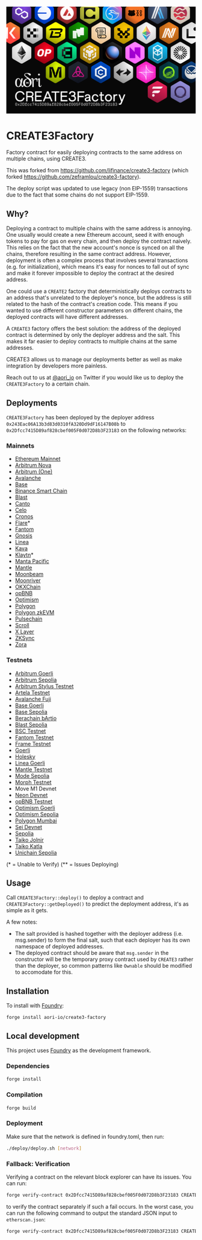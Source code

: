 ![CREATE3Factory](./assets/CREATE3.png)
# CREATE3Factory

Factory contract for easily deploying contracts to the same address on multiple chains, using CREATE3.

This was forked from https://github.com/lifinance/create3-factory (which forked https://github.com/zeframlou/create3-factory).

The deploy script was updated to use legacy (non EIP-1559) transactions due to the fact that some chains do not support EIP-1559.

## Why?

Deploying a contract to multiple chains with the same address is annoying. One usually would create a new Ethereum account, seed it with enough tokens to pay for gas on every chain, and then deploy the contract naively. This relies on the fact that the new account's nonce is synced on all the chains, therefore resulting in the same contract address.
However, deployment is often a complex process that involves several transactions (e.g. for initialization), which means it's easy for nonces to fall out of sync and make it forever impossible to deploy the contract at the desired address.

One could use a `CREATE2` factory that deterministically deploys contracts to an address that's unrelated to the deployer's nonce, but the address is still related to the hash of the contract's creation code. This means if you wanted to use different constructor parameters on different chains, the deployed contracts will have different addresses.

A `CREATE3` factory offers the best solution: the address of the deployed contract is determined by only the deployer address and the salt. This makes it far easier to deploy contracts to multiple chains at the same addresses.

CREATE3 allows us to manage our deployments better as well as make integration by developers more painless.

Reach out to us at [@aori_io](https://twitter.com/aori_io) on Twitter if you would like us to deploy the `CREATE3Factory` to a certain chain.

## Deployments

`CREATE3Factory` has been deployed by the deployer address `0x243Eac06A13b3d83d0310fA320Dd9dF16147B08b` to `0x2Dfcc7415D89af828cbef005F0d072D8b3F23183` on the following networks:

### Mainnets
- [Ethereum Mainnet](https://etherscan.io/address/0x2Dfcc7415D89af828cbef005F0d072D8b3F23183)
- [Arbitrum Nova](https://nova.arbiscan.io/address/0x2Dfcc7415D89af828cbef005F0d072D8b3F23183)
- [Arbitrum (One)](https://arbiscan.io/address/0x2Dfcc7415D89af828cbef005F0d072D8b3F23183)
- [Avalanche](https://avascan.info/blockchain/c/address/0x2Dfcc7415D89af828cbef005F0d072D8b3F23183/contract)
- [Base](https://base.blockscout.com/address/0x2Dfcc7415D89af828cbef005F0d072D8b3F23183)
- [Binance Smart Chain](https://bscscan.com/address/0x2Dfcc7415D89af828cbef005F0d072D8b3F23183)
- [Blast](https://blastscan.io/address/0x2Dfcc7415D89af828cbef005F0d072D8b3F23183)
- [Canto](https://canto.dex.guru/address/0x2Dfcc7415D89af828cbef005F0d072D8b3F23183)
- [Celo](https://celoscan.io/address/0x2Dfcc7415D89af828cbef005F0d072D8b3F23183)
- [Cronos](https://cronoscan.com/address/0x2Dfcc7415D89af828cbef005F0d072D8b3F23183)
- [Flare](https://flare-explorer.flare.network/address/0x2Dfcc7415D89af828cbef005F0d072D8b3F23183)*
- [Fantom](https://ftmscan.com/address/0x2Dfcc7415D89af828cbef005F0d072D8b3F23183)
- [Gnosis](https://gnosisscan.io/address/0x2Dfcc7415D89af828cbef005F0d072D8b3F23183)
- [Linea](https://lineascan.build/address/0x2dfcc7415d89af828cbef005f0d072d8b3f23183)
- [Kava](https://kavascan.com/address/0x2Dfcc7415D89af828cbef005F0d072D8b3F23183)
- [Klaytn](https://scope.klaytn.com/account/0x2dfcc7415d89af828cbef005f0d072d8b3f23183)*
- [Manta Pacific](https://pacific-explorer.manta.network/address/0x2Dfcc7415D89af828cbef005F0d072D8b3F23183)
- [Mantle](https://explorer.mantle.xyz/address/0x2Dfcc7415D89af828cbef005F0d072D8b3F23183)
- [Moonbeam](https://moonscan.io/address/0x2Dfcc7415D89af828cbef005F0d072D8b3F23183)
- [Moonriver](https://moonriver.moonscan.io/address/0x2Dfcc7415D89af828cbef005F0d072D8b3F23183)
- [OKXChain](https://www.okx.com/explorer/oktc/address/0x2dfcc7415d89af828cbef005f0d072d8b3f23183)
- [opBNB](https://opbnbscan.com/address/0x2Dfcc7415D89af828cbef005F0d072D8b3F23183)
- [Optimism](https://optimistic.etherscan.io/address/0x2dfcc7415d89af828cbef005f0d072d8b3f23183)
- [Polygon](https://polygonscan.com/address/0x2Dfcc7415D89af828cbef005F0d072D8b3F23183)
- [Polygon zkEVM](https://zkevm.polygonscan.com/address/0x2Dfcc7415D89af828cbef005F0d072D8b3F23183)
- [Pulsechain](https://scan.pulsechain.com/address/0x2Dfcc7415D89af828cbef005F0d072D8b3F23183)
- [Scroll](https://scrollscan.com/address/0x2Dfcc7415D89af828cbef005F0d072D8b3F23183)
- [X Layer](https://www.okx.com/web3/explorer/xlayer/address/0x2dfcc7415d89af828cbef005f0d072d8b3f23183)
- [ZKSync](https://explorer.zksync.io/address/0x2Dfcc7415D89af828cbef005F0d072D8b3F23183)
- [Zora](https://explorer.zora.energy/address/0x2Dfcc7415D89af828cbef005F0d072D8b3F23183)


<!-- - Ethereum
- Fantom
- Avalanche C-Chain
- FUSE
- Velas
- Harmony Shard 0
- EVMOS
- Aurora
- Boba -->

### Testnets

- [Arbitrum Goerli](https://goerli.arbiscan.io/address/0x2Dfcc7415D89af828cbef005F0d072D8b3F23183)
- [Arbitrum Sepolia](https://sepolia.arbiscan.io/address/0x2Dfcc7415D89af828cbef005F0d072D8b3F23183)
- [Arbitrum Stylus Testnet](https://stylus-testnet-explorer.arbitrum.io/address/0x2Dfcc7415D89af828cbef005F0d072D8b3F23183)
- [Artela Testnet](https://betanet-scan.artela.network/address/0x2Dfcc7415D89af828cbef005F0d072D8b3F23183)
- [Avalanche Fuji](https://testnet.snowtrace.io/address/0x2Dfcc7415D89af828cbef005F0d072D8b3F23183)
- [Base Goerli](https://goerli.basescan.org/address/0x2dfcc7415d89af828cbef005f0d072d8b3f23183)
- [Base Sepolia](https://sepolia.basescan.org/address/0x2dfcc7415d89af828cbef005f0d072d8b3f23183)
- [Berachain bArtio](https://artio.beratrail.io/address/0x2Dfcc7415D89af828cbef005F0d072D8b3F23183)
- [Blast Sepolia](https://testnet.blastscan.io/address/0x2Dfcc7415D89af828cbef005F0d072D8b3F23183)
- [BSC Testnet](https://testnet.bscscan.com/address/0x2Dfcc7415D89af828cbef005F0d072D8b3F23183)
- [Fantom Testnet](https://testnet.ftmscan.com/address/0x2Dfcc7415D89af828cbef005F0d072D8b3F23183)
- [Frame Testnet](https://explorer.testnet.frame.xyz/address/0x2Dfcc7415D89af828cbef005F0d072D8b3F23183)
- [Goerli](https://goerli.etherscan.io/address/0x2dfcc7415d89af828cbef005f0d072d8b3f23183)
- [Holesky](https://holesky.etherscan.io/address/0x2Dfcc7415D89af828cbef005F0d072D8b3F23183)
- [Linea Goerli](https://explorer.goerli.linea.build/address/0x2Dfcc7415D89af828cbef005F0d072D8b3F23183)
- [Mantle Testnet](https://explorer.testnet.mantle.xyz/address/0x2Dfcc7415D89af828cbef005F0d072D8b3F23183)
- [Mode Sepolia](https://sepolia.explorer.mode.network/address/0x2Dfcc7415D89af828cbef005F0d072D8b3F23183)
- [Morph Testnet](https://explorer-testnet.morphl2.io/address/0x2Dfcc7415D89af828cbef005F0d072D8b3F23183)
- Move M1 Devnet
- [Neon Devnet](https://devnet.neonscan.org/address/0x2Dfcc7415D89af828cbef005F0d072D8b3F23183)
- [opBNB Testnet](https://opbnb-testnet.bscscan.com/address/0x2Dfcc7415D89af828cbef005F0d072D8b3F23183)
- [Optimism Goerli](https://goerli-optimism.etherscan.io/address/0x2Dfcc7415D89af828cbef005F0d072D8b3F23183)
- [Optimism Sepolia](https://sepolia-optimism.etherscan.io/address/0x2Dfcc7415D89af828cbef005F0d072D8b3F23183)
- [Polygon Mumbai](https://mumbai.polygonscan.com/address/0x2Dfcc7415D89af828cbef005F0d072D8b3F23183)
- [Sei Devnet](https://blockchair.com/sei-evm/address/0x2Dfcc7415D89af828cbef005F0d072D8b3F23183)
- [Sepolia](https://sepolia.etherscan.io/address/0x2dfcc7415d89af828cbef005f0d072d8b3f23183)
- [Taiko Jolnir](https://explorer.jolnir.taiko.xyz/address/0x2Dfcc7415D89af828cbef005F0d072D8b3F23183)
- [Taiko Katla](https://explorer.katla.taiko.xyz/address/0x2Dfcc7415D89af828cbef005F0d072D8b3F23183)
- [Unichain Sepolia](https://sepolia.uniscan.xyz/tx/0xfc2270c4e816ce20f5b62ec597289863b410185871392970e270827dc8ea9cc6)

(* = Unable to Verify)
(** = Issues Deploying)

## Usage

Call `CREATE3Factory::deploy()` to deploy a contract and `CREATE3Factory::getDeployed()` to predict the deployment address, it's as simple as it gets.

A few notes:

- The salt provided is hashed together with the deployer address (i.e. msg.sender) to form the final salt, such that each deployer has its own namespace of deployed addresses.
- The deployed contract should be aware that `msg.sender` in the constructor will be the temporary proxy contract used by `CREATE3` rather than the deployer, so common patterns like `Ownable` should be modified to accomodate for this.

## Installation

To install with [Foundry](https://github.com/foundry-rs/foundry):

```
forge install aori-io/create3-factory
```

## Local development

This project uses [Foundry](https://github.com/foundry-rs/foundry) as the development framework.

### Dependencies

```bash
forge install
```

### Compilation

```bash
forge build
```

### Deployment

Make sure that the network is defined in foundry.toml, then run:

```bash
./deploy/deploy.sh [network]
```

### Fallback: Verification
Verifying a contract on the relevant block explorer can have its issues. You can run:

```bash
forge verify-contract 0x2Dfcc7415D89af828cbef005F0d072D8b3F23183 CREATE3Factory --watch --chain [network]
```

to verify the contract separately if such a fail occurs. In the worst case, you can run the following command to output the standard JSON input to `etherscan.json`:

```bash
forge verify-contract 0x2Dfcc7415D89af828cbef005F0d072D8b3F23183 CREATE3Factory --optimizer-runs=1000000 --show-standard-json-input > etherscan.json
```
